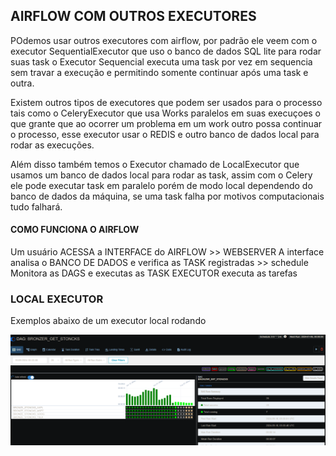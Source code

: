 ## AIRFLOW COM OUTROS EXECUTORES

POdemos usar outros executores com airflow, por padrão ele veem com o executor SequentialExecutor que uso o banco de dados SQL lite para rodar suas task o Executor Sequencial executa uma task por vez em sequencia sem travar a execução e permitindo somente continuar após uma task e outra.

Existem outros tipos de executores que podem ser usados para o processo tais como o CeleryExecutor que usa Works paralelos em suas execuçoes o que grante que ao ocorrer um problema em um work outro possa continuar o processo, esse executor usar o REDIS e outro banco de dados local para rodar as execuções.

Além disso também temos o Executor chamado de LocalExecutor que usamos um banco de dados local para rodar as task, assim com o Celery ele pode executar task em paralelo porém de modo local dependendo do banco de dados da máquina, se uma task falha por motivos computacionais tudo falhará.


#### COMO FUNCIONA O AIRFLOW

Um usuário ACESSA a INTERFACE do AIRFLOW >>
WEBSERVER
A interface analisa o BANCO DE DADOS e verifica as TASK registradas >>
schedule Monitora as DAGS e executas as TASK
EXECUTOR executa as tarefas

### LOCAL EXECUTOR

Exemplos abaixo de um executor local rodando


![EXECUTOR](https://github.com/xing-wang-kai/APACHE_AIRFLOW_EXECUTORES/blob/main/IMG/Captura%20de%20tela%202024-09-16%20000353.png)